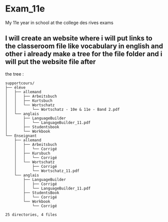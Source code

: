 # Exam_11e
My 11e year in school at the college des rives exams
## I will create an website where i will put links to the classeroom file like vocabulary in english and other i already make a tree for the file folder and i will put the website file after


the tree :

```
supportcours/
├── éléve
│   ├── allemand
│   │   ├── Arbeitsbuch
│   │   ├── Kurtsbuch
│   │   └── Wortschatz
│   │       └── Wortschatz - 10e & 11e - Band 2.pdf
│   └── anglais
│       ├── LanguageBuilder
│       │   └── LanguageBuilder_11.pdf
│       ├── Studentsbook
│       └── Workbook
└── Enseignant
    ├── allemand
    │   ├── Arbeitsbuch
    │   │   └── Corrigé
    │   ├── Kursbuch
    │   │   └── Corrigé
    │   └── Wortschatz
    │       ├── Corrigé
    │       └── Wortschatz_11.pdf
    └── anglais
        ├── LanguageBuilder
        │   ├── Corrigé
        │   └── LanguageBuilder_11.pdf
        ├── StudentsBook
        │   └── Corrigé
        └── Workbook
            └── Corrigé

25 directories, 4 files
```
